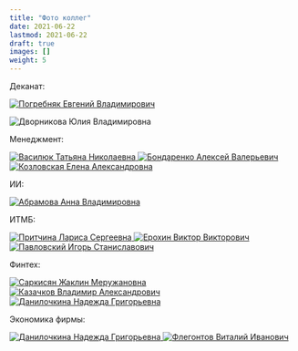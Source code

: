 ```yaml
---
title: "Фото коллег"
date: 2021-06-22
lastmod: 2021-06-22
draft: true
images: []
weight: 5
---
```


Деканат:

<a href="https://mgimo.ru/people/pogrebnyak/">
<img
    src="https://mgimo.ru/upload/iblock/341/pogrebnyak.jpg"
    alt="Погребняк Евгений Владимирович"
    title="Погребняк Евгений Владимирович"
    class="rounded-photo"
/>
</a>

<img
    src="/finec-mgimo-v2/images/person/dvornikova.jpg"
    alt="Дворникова Юлия Владимировна"
    title="Дворникова Юлия Владимировна"
    class="rounded-photo"
/>

Менеджмент:

<a href="https://mgimo.ru/people/vasilyuk/">
  <img
    src="https://mgimo.ru/upload/iblock/858/Vasilyuk.jpg"
    alt="Василюк Татьяна Николаевна"
    title="Василюк Татьяна Николаевна"
    class="rounded-photo"
  />
</a>

<a href="https://mgimo.ru/people/bondarenko-aleksey/">
  <img
    src="https://mgimo.ru/upload/iblock/bff/Bondarenko.jpg"
    alt="Бондаренко Алексей Валерьевич"
    title="Бондаренко Алексей Валерьевич"
    class="rounded-photo"
  />
</a>

<a href="https://mgimo.ru/people/kozlovskaya/">
  <img
    src="https://mgimo.ru/upload/iblock/a9b/kozlovskaya.jpg"
    alt="Козловская Елена Александровна"
    title="Козловская Елена Александровна"
    class="rounded-photo"
  />
</a>

ИИ:

<a href="https://mgimo.ru/people/abramova-anna/">
  <img
    src="https://mgimo.ru/upload/iblock/886/886ee3acf577dc8d005e2ad24615f1ff.jpg"
    alt="Абрамова Анна Владимировна"
    title="Абрамова Анна Владимировна"
    class="rounded-photo"
  />
</a>

ИТМБ:

<a href="https://mgimo.ru/people/pritchina/">
  <img
    src="https://mgimo.ru/upload/iblock/4fe/pritchina.jpg"
    alt="Притчина Лариса Сергеевна"
    title="Притчина Лариса Сергеевна"
    class="rounded-photo"
  />
</a>

<a href="https://mgimo.ru/people/erokhin/">
  <img
    src="https://mgimo.ru/upload/iblock/821/erokhin.jpg"
    alt="Ерохин Виктор Викторович"
    title="Ерохин Виктор Викторович"
    class="rounded-photo"
  />
</a>

<a href="https://mgimo.ru/people/pavlovskiy/">
  <img
    src="https://mgimo.ru/upload/iblock/94d/pavlovskiy.jpg"
    alt="Павловский Игорь Станиславович"
    title="Павловский Игорь Станиславович"
    class="rounded-photo"
  />
</a>

Финтех:

<a href="https://mgimo.ru/people/sarkisyan-zhaklin/">
<img
    src="/finec-mgimo-v2/images/person/sarkisyan.jpg"
    alt="Саркисян Жаклин Меружановна"
    title="Саркисян Жаклин Меружановна"
    class="rounded-photo"
/>
</a>

<a href="https://mgimo.ru/people/kazachkov/">
<img
    src="https://mgimo.ru/upload/iblock/6f9/kazachkov.jpg"
    alt="Казачков Владимир Александрович"
    title="Казачков Владимир Александрович"
    class="rounded-photo"
/>
</a>

<a href="https://mgimo.ru/people/danilochkina/">
<img
    src="https://mgimo.ru/upload/iblock/e2a/danilochkina.jpg"
    alt="Данилочкина Надежда Григорьевна"
    title="Данилочкина Надежда Григорьевна"
    class="rounded-photo"
/>
</a>

Экономика фирмы:

<a href="https://mgimo.ru/people/danilochkina/">
<img
    src="https://mgimo.ru/upload/iblock/e2a/danilochkina.jpg"
    alt="Данилочкина Надежда Григорьевна"
    title="Данилочкина Надежда Григорьевна"
    class="rounded-photo"
/>
</a>

<a href="https://mgimo.ru/people/flegontov/">
<img
    src="https://mgimo.ru/upload/iblock/03f/flegontov.jpg"
    alt="Флегонтов Виталий Иванович"
    title="Флегонтов Виталий Иванович"
    class="rounded-photo"
/>
</a>
